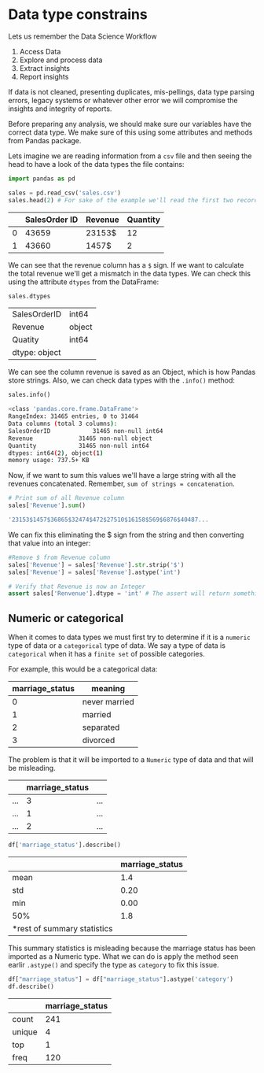 # Data type constrains

Lets us remember the Data Science Workflow

1. Access Data
2. Explore and process data
3. Extract insights
4. Report insights

If data is not cleaned, presenting duplicates, mis-pellings, data type parsing errors, legacy systems or whatever other error we will compromise the insights and integrity of reports.

Before preparing any analysis, we should make sure our variables have the correct data type. We make sure of this using some attributes and methods from Pandas package.

Lets imagine we are reading information from a `csv` file and then seeing the head to have a look of the data types the file contains:

```python
import pandas as pd

sales = pd.read_csv('sales.csv')
sales.head(2) # For sake of the example we'll read the first two records
```

|       | SalesOrder ID | Revenue | Quantity |
|-------|---------------|---------|----------|
|   0   |     43659     |  23153$ | 12       |
|   1   |     43660     |  1457$  |  2       |

We can see that the revenue column has a `$` sign. If we want to calculate the total revenue we'll get a mismatch in the data types. We can check this using the attribute `dtypes` from the DataFrame:

```python
sales.dtypes
```

| | |
|---|---|
|SalesOrderID | int64 |
|Revenue| object |
|Quatity | int64 |
| dtype: object |

We can see the column revenue is saved as an Object, which is how Pandas store strings. Also, we can check data types with the `.info()` method:

```python
sales.info()
```
```bash
<class 'pandas.core.frame.DataFrame'>
RangeIndex: 31465 entries, 0 to 31464
Data columns (total 3 columns):
SalesOrderID			31465 non-null int64
Revenue 			31465 non-null object
Quantity 			31465 non-null int64
dtypes: int64(2), object(1)
memory usage: 737.5+ KB 
```

Now, if we want to sum this values we'll have a large string with all the revenues concatenated. Remember, `sum of strings = concatenation`.

```python
# Print sum of all Revenue column
sales['Revenue'].sum()
```
```bash
'23153$1457$36865$32474$472$27510$16158$569$6876$40487...
```

We can fix this eliminating the $ sign from the string and then converting that value into an integer:

```python
#Remove $ from Revenue column
sales['Revenue'] = sales['Revenue'].str.strip('$')
sales['Revenue'] = sales['Revenue'].astype('int')

# Verify that Revenue is now an Integer
assert sales['Renvenue'].dtype = 'int' # The assert will return something only when encounters an error
```

## Numeric or categorical
When it comes to data types we must first try to determine if it is a `numeric` type of data or a `categorical` type of data. We say a type of data is `categorical` when it has a `finite set` of possible categories.

For example, this would be a categorical data:

| marriage_status | meaning |
|---|---|
|0| never married|
|1| married|
|2| separated|
|3| divorced|

The problem is that it will be imported to a `Numeric` type of data and that will be misleading.

||marriage_status||
|--|--|--|
|...|3|...|
|...|1|...|
|...|2|...|

```python
df['marriage_status'].describe()
```
||marriage_status|
|--|--|
|mean|1.4|
|std| 0.20|
|min|0.00|
|50%|1.8|
|*rest of summary statistics|

This summary statistics is misleading because the marriage status has been imported as a Numeric type. What we can do is apply the method seen earlir `.astype()` and specify the type as `category` to fix this issue.

```python
df["marriage_status"] = df["marriage_status"].astype('category')
df.describe()
```
||marriage_status|
|--|--|
|count|241|
|unique|4|
|top|1|
|freq|120|











